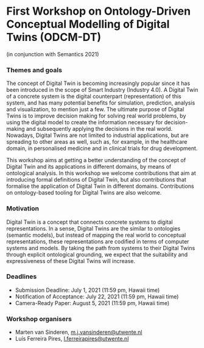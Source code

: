 # First Workshop on Ontology-Driven Conceptual Modelling of Digital Twins (ODCM-DT)
(in conjunction with Semantics 2021)


### Themes and goals 
The concept of Digital Twin is becoming increasingly popular since it has been introduced in the scope of Smart Industry (Industry 4.0). A Digital Twin of a concrete system is the digital counterpart (representation) of this system, and has many potential benefits for simulation, prediction, analysis and visualization, to mention just a few. The ultimate purpose of Digital Twins is to improve decision making for solving real world problems, by using the digital model to create the information necessary for decision-making and subsequently applying the decisions in the real world. Nowadays, Digital Twins are not limited to industrial applications, but are spreading to other areas as well, such as, for example, in the healthcare domain, in personalised medicine and in clinical trials for drug development.

This workshop aims at getting a better understanding of the concept of Digital Twin and its applications in different domains, by means of ontological analysis. In this workshop we welcome contributions that aim at introducing formal definitions of Digital Twin, but also contributions that formalise the application of Digital Twin in different domains. Contributions on ontology-based tooling for Digital Twins are also welcome.

### Motivation
Digital Twin is a concept that connects concrete systems to digital representations. In a sense, Digital Twins are the similar to ontologies (semantic models), but instead of mapping the real world to conceptual representations, these representations are codified in terms of computer systems and models. By taking the path from systems to their Digital Twins through explicit ontological grounding, we expect that the suitability and expressiveness of these Digital Twins will increase. 

### Deadlines 

- Submission Deadline: July 1, 2021 (11:59 pm, Hawaii time)
- Notification of Acceptance:	July 22, 2021 (11:59 pm, Hawaii time)
- Camera-Ready Paper:	August 5, 2021 (11:59 pm, Hawaii time)

### Workshop organisers

- Marten van Sinderen, m.j.vansinderen@utwente.nl
- Luís Ferreira Pires, l.ferreirapires@utwente.nl
